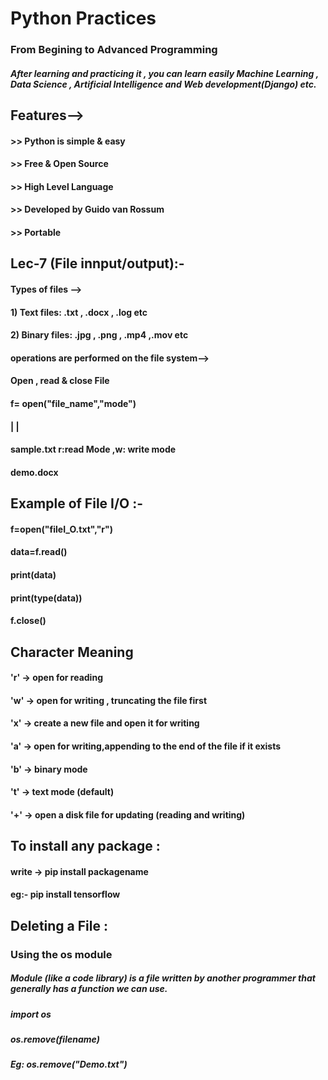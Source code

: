 # Python Practices
### From Begining to Advanced Programming
##### After learning and practicing it , you can learn easily Machine Learning , Data Science , Artificial Intelligence and Web development(Django) etc.

## Features-->
#### >> Python is simple & easy
#### >> Free & Open Source
#### >> High Level Language
#### >> Developed by Guido van Rossum
#### >> Portable 


## Lec-7 (File innput/output):-

#### Types of files -->
#### 1) Text files: .txt , .docx , .log etc
#### 2) Binary files: .jpg , .png , .mp4 ,.mov etc

#### operations are performed on the file system-->
#### Open , read & close File 

#### f= open("file_name","mode")
####           |           |
####          sample.txt   r:read Mode ,w: write mode
####          demo.docx    


## Example of File I/O :-
#### f=open("fileI_O.txt","r")
#### data=f.read()
#### print(data)
#### print(type(data))
#### f.close()

## Character                       Meaning
#### 'r'                ->        open for reading
#### 'w'                ->        open for writing , truncating the file first
#### 'x'                ->        create a new file and open it for writing
#### 'a'                ->        open for writing,appending to the end of the file if it exists 
#### 'b'                ->        binary mode
#### 't'                ->        text mode (default)
#### '+'                ->        open a disk file for updating (reading and writing)

## To install any package :
#### write -> pip install packagename
#### eg:- pip install tensorflow

## Deleting a File :
### Using the os module
##### Module (like a code library) is a file written by another programmer that generally has a function we can use.

##### import os
##### os.remove(filename)
##### Eg: os.remove("Demo.txt")